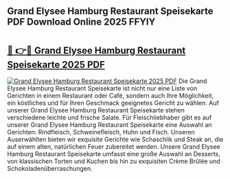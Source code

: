 ## Grand Elysee Hamburg Restaurant Speisekarte PDF Download Online 2025 FFYIY

# <h2><a href="http://gc94l89.nevu.top/?p=Grand+Elysee+Hamburg+Restaurant+Speisekarte">🔗 👉🔴 Grand Elysee Hamburg Restaurant Speisekarte 2025 PDF</a></h2>

[![Grand Elysee Hamburg Restaurant Speisekarte 2025 PDF](https://i.imgur.com/dBaPXMq.png)](http://gc94l89.nevu.top/?p=Grand+Elysee+Hamburg+Restaurant+Speisekarte)
Die Grand Elysee Hamburg Restaurant Speisekarte ist nicht nur eine Liste von Gerichten in einem Restaurant oder Café, sondern auch Ihre Möglichkeit, ein köstliches und für Ihren Geschmack geeignetes Gericht zu wählen. Auf unserer Grand Elysee Hamburg Restaurant Speisekarte stehen verschiedene leichte und frische Salate. Für Fleischliebhaber gibt es auf unserer Grand Elysee Hamburg Restaurant Speisekarte eine Auswahl an Gerichten: Rindfleisch, Schweinefleisch, Huhn und Fisch. Unseren Auserwählten bieten wir exquisite Gerichte wie Schaschlik und Steak an, die auf einem alten, natürlichen Feuer zubereitet werden. Unsere Grand Elysee Hamburg Restaurant Speisekarte umfasst eine große Auswahl an Desserts, von klassischen Torten und Kuchen bis hin zu exquisiten Crème Brûlée und Schokoladenüberraschungen.
